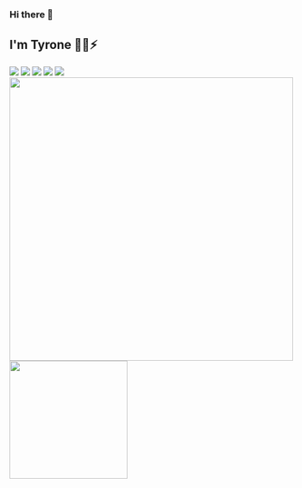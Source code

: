### Hi there 👋
## I'm Tyrone 🌱🔭⚡

<!--
**TyroneZeka/TyroneZeka** is a ✨ _special_ ✨ repository because its `README.md` (this file) appears on your GitHub profile.

Here are some ideas to get you started:

- 🔭 I’m currently working on ...
- 🌱 I’m currently learning ...
- 👯 I’m looking to collaborate on ...
- 🤔 I’m looking for help with ...
- 💬 Ask me about ...
- 📫 How to reach me: ...
- 😄 Pronouns: ...
- ⚡ Fun fact: ...
-->
<a href="https://www.linkedin.com/in/tyrone-zekah-131753134/" target="_blank"><img src="https://img.icons8.com/color/48/000000/linkedin.png"/></a>
<a href="https://www.instagram.com/the_black.chinese/" target="_blank"><img src="https://img.icons8.com/fluency/48/000000/instagram-new.png"/></a>
<a href="https://twitter.com/Chamakuvangu01/" target="_blank"><img src="https://img.icons8.com/fluency/48/000000/twitter.png"/></a>
<a href="https://tyronezeka.github.io/my_site/" target="_blank"><img src="https://img.icons8.com/fluency/48/000000/domain.png"/></a>
<a href="mailto:zekah54@gmail.com" target="_blank"><img src="https://img.icons8.com/fluency/48/000000/email.png"/></a>
<br>
<img src="https://github-readme-stats.vercel.app/api?username=tyronezeka&show_icons=true&count_private=true" width="500" height="auto"/>
<img src="https://github-readme-stats.vercel.app/api/top-langs/?username=tyronezeka&layout=compact/" width="208" height="auto"/>
